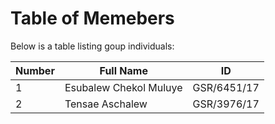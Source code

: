 # Table of Memebers

Below is a table listing goup individuals:

| Number | Full Name                | ID          |
|--------|--------------------------|-------------|
| 1      | Esubalew Chekol Muluye   | GSR/6451/17 |
| 2      | Tensae Aschalew          | GSR/3976/17 |
